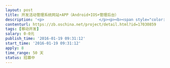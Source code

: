 ```yaml
---                
layout: post       
title: 开发活动管理系统网站+APP（Android+IOS+管理后台）           
description: '<p>                        </p><p><b><span style="color: rgb(38, 38, 38);">【业务需求】</span></b></p><p><b><span style="color: rgb(38, 38, 38);">一、</span></b><b><span style="color: rgb(38, 38, 38);">功能需求</span></b></p><p><b><span style="color: rgb(38, 38, 38);">1.</span><span style="color: rgb(38, 38, 38);">开发报名系统网站+APP（Android+IOS）+管理后台</span></b></p><p><span style="color: rgb(38, 38, 38);">网站使用HTML5技术，可适应各个平台，网站后台管理后台为管理者使用，管理网站+APP数据，网站和APP都使用同一数据库</span></p><p><b><span style="color: rgb(38, 38, 38);">2.</span><span style="color: rgb(38, 38, 38);">后台管理</span></b></p><p><span style="color: rgb(38, 38, 38);">2.1.</span><span style="color: rgb(38, 38, 38);">报名活动设置（增、删、改、查）</span></p><p><span style="color: rgb(38, 38, 38);">2.2</span><span style="color: rgb(38, 38, 38);">会员设置（增、删、改、查），团长审核</span></p><p><span style="color: rgb(38, 38, 38);">2.3</span><span style="color: rgb(38, 38, 38);">团队管理（增、删、改、查）</span></p><p><span style="color: rgb(38, 38, 38);">2.4</span><span style="color: rgb(38, 38, 38);">咨询发布，咨询消息发布</span></p><p><span style="color: rgb(38, 38, 38);">2.5</span><span style="color: rgb(38, 38, 38);">平台用户管理，（增、删、改、查）</span></p><p><b><span style="color: rgb(38, 38, 38);">3.web</span><span style="color: rgb(38, 38, 38);">网站功能</span></b></p><p><span style="color: rgb(38, 38, 38);">3.1</span><span style="color: rgb(38, 38, 38);">用户注册，登录，消息维护</span></p><p><span style="color: rgb(38, 38, 38);">3.2</span><span style="color: rgb(38, 38, 38);">活动发布，活动参加</span></p><p><span style="color: rgb(38, 38, 38);">3.3</span><span style="color: rgb(38, 38, 38);">活动参加，支付</span></p><p><span style="color: rgb(38, 38, 38);">3.4</span><span style="color: rgb(38, 38, 38);">平台活动搜索，活动参加</span></p><p><b><span style="color: rgb(38, 38, 38);">4.APP</span><span style="color: rgb(38, 38, 38);">功能</span></b></p><p><span style="color: rgb(38, 38, 38);">4.1</span><span style="color: rgb(38, 38, 38);">用户注册登录，第三方登录，手机绑定验证</span></p><p><span style="color: rgb(38, 38, 38);">4.2</span><span style="color: rgb(38, 38, 38);">用户活动发布，活动（增、删、改、查）</span></p><p><span style="color: rgb(38, 38, 38);">4.3</span><span style="color: rgb(38, 38, 38);">用户活动搜索，参加，支付费用</span></p><p><span style="color: rgb(38, 38, 38);">4.4</span><span style="color: rgb(38, 38, 38);">用户个人信息维护，团队管理，活动图片发布</span></p><p><span style="color: rgb(38, 38, 38);">4.5</span><span style="color: rgb(38, 38, 38);">步频率设置，用户手机步数统计</span></p><p><span style="color: rgb(38, 38, 38);">4.6</span><span style="color: rgb(38, 38, 38);">早起打卡</span></p><p><b><span style="color: rgb(38, 38, 38);">二、</span></b><b><span style="color: rgb(38, 38, 38);">技术要求</span></b></p><p><span style="color: rgb(38, 38, 38);">1.</span><span style="color: rgb(38, 38, 38);">运行环境：Linux+Mysql</span></p><p><span style="color: rgb(38, 38, 38);">接口开发语言：go，php，java</span></p><p><span style="color: rgb(38, 38, 38);">go</span><span style="color: rgb(38, 38, 38);">语言优先，前端使用html5技术</span></p><p><span style="color: rgb(38, 38, 38);">2.</span><span style="color: rgb(38, 38, 38);">并发在1000以上，页面加载速度小于1s</span></p><p><span style="color: rgb(38, 38, 38);">3.</span><span style="color: rgb(38, 38, 38);">图片使用七牛云存储</span></p><p><span style="color: rgb(38, 38, 38);">4.</span><span style="color: rgb(38, 38, 38);">提供程序源码，提供文档，提供数据库字段说明</span></p><p><b><span style="color: rgb(38, 38, 38);">三、</span></b><b><span style="color: rgb(38, 38, 38);">非功能性要求</span></b></p><p><span style="color: rgb(38, 38, 38);">开发人员可以和我们沟通更详细的业务需求，我们也很希望能够得到开发者的最佳方案。</span></p><p><span style="color: rgb(38, 38, 38);">我们有自己的UI人员、运维人员，我们希望能够和接包方（开发人员）建立良好、长期的合作关系。</span></p><p><b><span style="color: rgb(38, 38, 38);">【人员要求】</span></b></p><p><b><span style="color: rgb(38, 38, 38);">一、能力要求</span></b></p><p><span style="color: rgb(38, 38, 38);">优先考虑做过类似项目的接包方，开发人员需要至少三年开发经验。</span></p><p><b><span style="color: rgb(38, 38, 38);">二、其他要【交付要求】</span></b></p><p><span style="color: rgb(38, 38, 38);">1</span><span style="color: rgb(38, 38, 38);">、产品开发完毕并通过线上测试</span></p><p><b><span style="color: rgb(38, 38, 38);">二、验收基准</span></b></p><p><span style="color: rgb(38, 38, 38);">1</span><span style="color: rgb(38, 38, 38);">、产品开发完毕并通过线上测试</span></p><p><span style="color: rgb(38, 38, 38);">2</span><span style="color: rgb(38, 38, 38);">、功能完善，无BUG</span></p><p><span style="color: rgb(38, 38, 38);">3</span><span style="color: rgb(38, 38, 38);">、使用流畅，无卡顿</span></p><p><b><span style="color: rgb(38, 38, 38);">【支付方式】</span></b></p><p><span style="color: rgb(38, 38, 38);">支付方式通过众包分批次担保交易；</span></p><p><span style="color: rgb(38, 38, 38);">这个可以协商</span></p><p><span style="color: rgb(38, 38, 38);">具体需求可查看附件</span></p><p>                    </p>'     
contenturl: https://zb.oschina.net/project/detail.html?id=17030859      
tags: [移动开发]            
salary: 0-0元          
publish_time: '2016-01-19 09:31:12'         
start_time: '2016-01-19 09:31:12'           
apply: 8                   
time_range: 50 天              
status: 招募中                  
---                 
```

